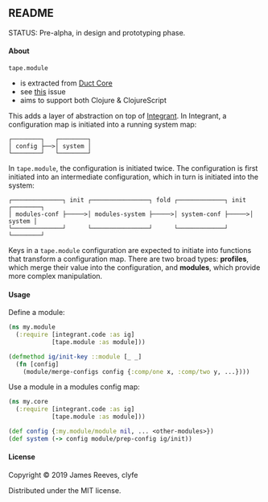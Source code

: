 ## README

STATUS: Pre-alpha, in design and prototyping phase.

#### About

`tape.module`

- is extracted from [Duct Core](https://github.com/duct-framework/core)
- see [this](https://github.com/duct-framework/core/issues/14) issue
- aims to support both Clojure & ClojureScript

This adds a layer of abstraction on top of [Integrant](https://github.com/weavejester/integrant).
In Integrant, a configuration map is initiated into a running system map:

```
┌────────┐   ┌────────┐
│ config ├──>│ system │
└────────┘   └────────┘
```

In `tape.module`, the configuration is initiated twice. The configuration is
first initiated into an intermediate configuration, which in turn is initiated
into the system:

```
┌──────────────┐ init ┌────────────────┐ fold ┌─────────────┐ init ┌────────┐
│ modules-conf ├─────>│ modules-system ├─────>│ system-conf ├─────>│ system │
└──────────────┘      └────────────────┘      └─────────────┘      └────────┘                  
```

Keys in a `tape.module` configuration are expected to initiate into functions
that transform a configuration map. There are two broad types: **profiles**,
which merge their value into the configuration, and **modules**, which provide
more complex manipulation.

#### Usage

Define a module:

```clojure
(ns my.module
  (:require [integrant.code :as ig]
            [tape.module :as module]))

(defmethod ig/init-key ::module [_ _]
  (fn [config]
    (module/merge-configs config {:comp/one x, :comp/two y, ...})))
```

Use a module in a modules config map:

```clojure
(ns my.core
  (:require [integrant.code :as ig]
            [tape.module :as module]))

(def config {:my.module/module nil, ... <other-modules>})
(def system (-> config module/prep-config ig/init))
```

#### License

Copyright © 2019 James Reeves, clyfe

Distributed under the MIT license.